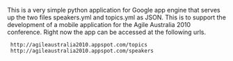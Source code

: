 This is a very simple python application for Google app engine that serves up the two files speakers.yml and topics.yml as JSON.  This is to support the development of a mobile application for the Agile Australia 2010 conference.  Right now the app can be accessed at the following urls.

     http://agileaustralia2010.appspot.com/topics
     http://agileaustralia2010.appspot.com/speakers
